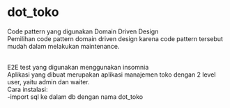 # dot_toko
Code pattern yang digunakan Domain Driven Design<br>
Pemilihan code pattern domain driven design karena code pattern tersebut mudah dalam melakukan maintenance.<br>
<br>

E2E test yang digunakan menggunakan insomnia<br>
Aplikasi yang dibuat merupakan aplikasi manajemen toko dengan 2 level user, yaitu admin dan waiter.<br>
Cara instalasi:<br>
-import sql ke dalam db dengan nama dot_toko
